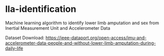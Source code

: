 # lla-identification
Machine learning algorithm to identify lower limb amputation and sex from Inertial Measurement Unit and Accelerometer Data

Dataset Download: https://ieee-dataport.org/open-access/imu-and-accelerometer-data-people-and-without-lower-limb-amputation-during-daily-life
